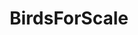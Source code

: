 ---
title: BirdsForScale
crosslinks:
- Art
- youtubefactsbot
- ImaginaryDragons
- RepostBurns
- wallpapers
- leagueoflegends
- tmsbmeta
- ArtHistory
- glitch_art
- ImaginaryWitcher
- ImaginaryLeviathans
- ImaginaryTechnology
- ImaginaryCityscapes
- ImaginaryDeserts
- wallpaperengine
- pics
- Repaintings
- botwatch
- ImaginaryWildlands
- megalophobia
---